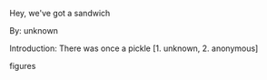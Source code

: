 Hey, we've got a sandwich

By: unknown

Introduction: There was once a pickle [1. unknown, 2. anonymous]

figures

